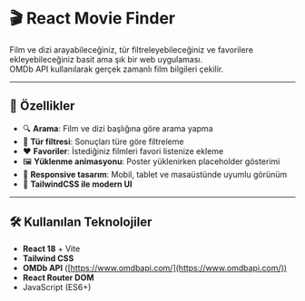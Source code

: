 # 🎬 React Movie Finder

Film ve dizi arayabileceğiniz, tür filtreleyebileceğiniz ve favorilere ekleyebileceğiniz basit ama şık bir web uygulaması.  
OMDb API kullanılarak gerçek zamanlı film bilgileri çekilir.

---

## 🚀 Özellikler
- 🔍 **Arama**: Film ve dizi başlığına göre arama yapma
- 🎯 **Tür filtresi**: Sonuçları türe göre filtreleme
- ❤️ **Favoriler**: İstediğiniz filmleri favori listenize ekleme
- 🖼 **Yüklenme animasyonu**: Poster yüklenirken placeholder gösterimi
- 📱 **Responsive tasarım**: Mobil, tablet ve masaüstünde uyumlu görünüm
- 🎨 **TailwindCSS ile modern UI**

---

## 🛠 Kullanılan Teknolojiler
- **React 18** + Vite
- **Tailwind CSS**
- **OMDb API** ([https://www.omdbapi.com/](https://www.omdbapi.com/))
- **React Router DOM**
- JavaScript (ES6+)


